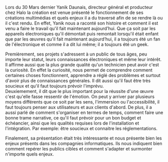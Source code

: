 Lors du 30 Mars dernier Yanik Daunais, directeur général et producteur chez Halo la création est venue présenté le fonctionnement  de ses créations multimédias et quels enjeux il a du traversé afin de se rendre là ou il c'est rendu. En effet, Yanik nous a raconté son histoire et comment il est venu a faire le travail qu'il fait maintenant aujourd’hui. Que ça soit par les appareils électroniques qu'il démontait puis remontait lorsqu'il était enfant que par les œuvres qu'il fait maintenant aujourd’hui, il a toujours été un fan de l'électronique et comme il a dit lui même; il a toujours été un geek.


Premièrement, ses projets s'adressent à un public de tous âges, peu importe leur statut, leurs connaissances électroniques et même leur intérêt. Il affirme aussi que la plus grande qualité qu'un technicien peut avoir c'est la curiosité. En effet la curiosité, nous permet de comprendre comment certaines choses fonctionnent, apprendre a réglé des problèmes et surtout d'avoir plus de connaissances générales. Il dit aussi qu'il faut être très soucieux et qu'il faut toujours prévoir l'imprévu.<br>
Deuxiemement, il dit que le plus important pour la réussite d'une œuvre c'est qu'elle fasse ressentir de l'émotion. On peut y arriver par plusieurs moyens différents que ce soit par les sens, l'immersion ou l'accessibilité, il faut toujours penser aux utilisateurs et aux clients d'abord. De plus, il a aussi parlé de comment s'organiser en termes de temps, comment faire une bonne trame narrative, ce qu'il faut prévoir pour un bon budget et échéancier, ainsi que les qualités requises lors de l'installation et l'intégration. Par exemple: être soucieux et connaitre les réglementations.



Finalement, sa présentation était très intéressante et nous présente bien les enjeux présents dans les compagnies informatiques.
Ils nous indiquent bien comment repérer les publics cibles et comment s'adapter et surmonter n'importe quels enjeux.
